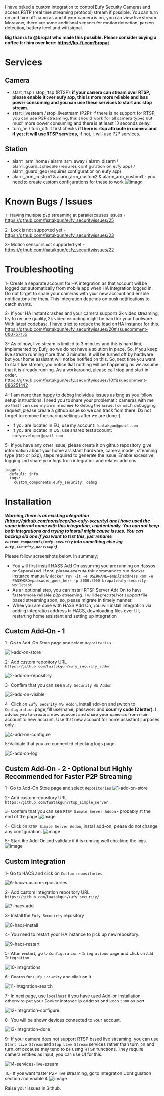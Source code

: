 I have baked a custom integration to control Eufy Security Cameras and access RSTP (real time streaming protocol) stream if possible. You can turn on and turn off cameras and if your camera is on, you can view live stream. Morevoer, there are some additional sensors for motion detection, person detection, battery level and wifi signal. 

**Big thanks to @bropat who made this possible. Please consider buying a coffee for him over here: https://ko-fi.com/bropat**

# Services #
## Camera ##
- start_rtsp / stop_rtsp (RTSP): **if your camera can stream over RTSP, please enable it over eufy app, this is more more reliable and less power consuming and you can use these services to start and stop stream.**
- start_livesteam / stop_livestream (P2P): if there is no support for RTSP, you can use P2P streaming, this should work for all camera types but much more power consuming and there is at least 10 seconds delay.
- turn_on / turn_off: it first checks **if there is rtsp attribute in camera and if yes; it will use RTSP services,** if not, it will use P2P services.

## Station ##
- alarm_arm_home / alarm_arm_away / alarm_disarm / alarm_guard_schedule (requires configuration on eufy app) / alarm_guard_geo (requires configuration on eufy app)
- alarm_arm_custom1 & alarm_arm_custom2 & alarm_arm_custom3 - you need to create custom configurations for these to work
![image](https://user-images.githubusercontent.com/11085566/127906780-ba18d5a0-03c3-407a-922a-dc519e59dfe8.png)


# Known Bugs / Issues #
1- Having multiple p2p streaming at parallel causes issues - https://github.com/fuatakgun/eufy_security/issues/25

2- Lock is not supported yet - https://github.com/fuatakgun/eufy_security/issues/23

3- Motion sensor is not supported yet - https://github.com/fuatakgun/eufy_security/issues/22

# Troubleshooting
1- Create a separate account for HA integration as that account will be logged out automatically from mobile app when HA integration logged in. Do not forget to share your cameras with your new account and enable notifications for them. This integration depends on push notifications to catch events.

2- If your HA instant crashes and your camera supports 2k video streaming, try to reduce quality, 2k video encoding might be hard for your hardware. With latest codebase, I have tried to reduce the load on HA instance for this. https://github.com/fuatakgun/eufy_security/issues/20#issuecomment-886757165

3- As of now, live stream is limited to 3 minutes and this is hard limit implemented by Eufy, so we do not have a solution in place. So, if you keep live stream running more than 3 minutes, it will be turned off by hardware but your home assistant will not be notified on this. So, next time you want to start live stream, you notice that nothing will be happening as we assume that it is already running. As a workaround, please call stop and start in order. https://github.com/fuatakgun/eufy_security/issues/10#issuecomment-886251442

4- I am more than happy to debug individual issues as long as you follow setup instructions. I need you to share your problematic cameras with me so that I can use my own machine to debug the issue. For each debugging request, please create a github issue so we can track from there. Do not forget to remove the sharing settings after we are done :)

- If you are located in EU, use my account: `fuatakgun@gmail.com`
- If you are located in US, use shared test account: `eufydeveloper@gmail.com`

5- If you have any other issue, please create it on github repository, give information about your home assistant hardware, camera model, streaming type (rtsp or p2p), steps required to generate the issue. Enable excessive logging and share your logs from integration and related add ons.

```
logger:
  default: info
  logs:
    custom_components.eufy_security: debug
```

# Installation
***Warning, there is an existing integration (https://github.com/nonsleepr/ha-eufy-security) and I have used the same internal name with this integration, unintentinally. You can not keep both integrations and trying to install might cause issues. You can backup old one if you want to test this, just rename `custom_components/eufy_security` into something else (eg `eufy_security_nonsleepr`)***

Please follow screenshots below. In summary;
- You will first install HASS Add On assuming you are running on Hassos or Supervised. If not, please execute this command to run docker instance manually ```docker run -it -e USERNAME=email@address.com -e PASSWORD=password_goes_here -p 3000:3000 bropat/eufy-security-ws:latest```
- As an optional step, you can install RTSP Server Add On to have faster/more reliable p2p streaming. I will deprecate/not support file based streaming soon, so, please migrate in timely manner.
- When you are done with HASS Add On, you will install integration via adding integration address to HACS, downloading files over UI, restarting home assistant and setting up integration.

## Custom Add-On - 1
1- Go to Add-On Store page and select `Repositories`

![1-add-on-store](https://user-images.githubusercontent.com/11085566/126563889-8bc98e9a-8cb5-4f71-a3a7-3bde8e3f1182.PNG)

2- Add custom repository URL 
```https://github.com/fuatakgun/eufy_security_addon```

![2-add-on-repository](https://user-images.githubusercontent.com/11085566/126563898-8c642026-1e16-4484-8177-0bc6a93d59e8.PNG)

3- Confirm that you can see `Eufy Security WS Addon`

![3-add-on-visible](https://user-images.githubusercontent.com/11085566/126563911-ec5e0e52-312b-4e65-a25b-54a02a348752.PNG)

4- Click on `Eufy Security WS Addon`, install add-on and switch to `Configuration` page, fill username, password and **country code (2 letter)**. I advise you to create a new account and share your cameras from main account to new account. Use that new account for home assistant purposes only.

![4-add-on-configure](https://user-images.githubusercontent.com/11085566/126563919-273e413b-f2ac-49c4-8342-dfd5c5887ccf.PNG)

5-Validate that you are connected checking logs page.

![5-add-on-log](https://user-images.githubusercontent.com/11085566/126563928-3ee2d48d-06e2-4681-9076-3992f4546b16.PNG)

## Custom Add-On - 2 - Optional but Highly Recommended for Faster P2P Streaming
1- Go to Add-On Store page and select `Repositories`
![1-add-on-store](https://user-images.githubusercontent.com/11085566/126563889-8bc98e9a-8cb5-4f71-a3a7-3bde8e3f1182.PNG)

2- Add custom repository URL 
```https://github.com/fuatakgun/rtsp_simple_server```

3- Confirm that you can see `RTSP Simple Server Addon` - probably at the end of the page
![image](https://user-images.githubusercontent.com/11085566/127865866-5c47cfd1-0130-4a6a-a00c-8a763acd2100.png)

4- Click on `RTSP Simple Server Addon`, install add-on, please do not change any configuration.
![image](https://user-images.githubusercontent.com/11085566/127866038-44d2db72-2e20-46bd-a3d7-328213bf6713.png)

5- Start the Add-On and validate if it is running well checking the logs.
![image](https://user-images.githubusercontent.com/11085566/127866173-af817b84-034e-449e-8143-a94a78564052.png)


## Custom Integration

1- Go to HACS and click on `Custom repositories`

![6-hacs-custom-repositories](https://user-images.githubusercontent.com/11085566/126563932-e9fc2783-02a1-42d3-8f4a-bc0fa2edf386.PNG)

2- Add custom integration repository URL 
```https://github.com/fuatakgun/eufy_security/```

![7-hacs-add](https://user-images.githubusercontent.com/11085566/126563937-4ad08d92-b9c1-45e3-a205-be9b244bc3a7.PNG)

3- Install the `Eufy Secucirty` repository

![8-hacs-install](https://user-images.githubusercontent.com/11085566/126563950-1c89c1e8-f77d-46ac-8910-77048500a07f.PNG)

4- You need to restart your HA instance to pick up new repository.

![9-hacs-restart](https://user-images.githubusercontent.com/11085566/126563954-b801e4ea-b93e-4695-928d-a82221fe01f4.PNG)

5- After restart, go to `Configuration` - `Integrations` page and click on `Add Integration`

![10-integrations](https://user-images.githubusercontent.com/11085566/126563961-a05c5e50-b006-4759-b55a-548f691a13d8.PNG)

6- Search for ```Eufy Security``` and click on it

![11-integration-search](https://user-images.githubusercontent.com/11085566/126563968-920a74de-ab93-456b-b4b2-dcf651a07f9f.PNG)

7- In next page, use ```localhost``` if you have used Add-on installation, otherwise put your Docker instance ip address and keep `3000` as port

![12-integration-configure](https://user-images.githubusercontent.com/11085566/126563976-234005e7-2920-4ef0-a301-187d4d929f10.png)

8- You will be shown devices connected to your account.

![13-integration-done](https://user-images.githubusercontent.com/11085566/126563982-38b3a00a-ff6a-45aa-8dcc-b04e864a37f8.PNG)

9- If your camera does not support RTSP based live streaming, you can use `Start Live Stream` and `Stop Live Stream` services rather than turn_on and turn_off because they tend to be using RTSP functions. They require camera entities as input, you can use UI for this.

![14-services-live-stream](https://user-images.githubusercontent.com/11085566/126563991-5ef949c5-144c-4702-a9e3-577e2d37c0f8.PNG)

10- If you want faster P2P live streaming, go to Integration Configuration section and enable it.
![image](https://user-images.githubusercontent.com/11085566/127866543-1345d56f-b4f3-4154-96c7-a278d747cf8d.png)

Raise your issues in Github. 
